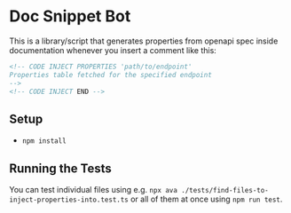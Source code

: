 # Doc Snippet Bot

This is a library/script that generates properties from openapi spec inside documentation
whenever you insert a comment like this:

```md
<!-- CODE INJECT PROPERTIES 'path/to/endpoint'
Properties table fetched for the specified endpoint
-->
<!-- CODE INJECT END -->
```

## Setup

- `npm install`

## Running the Tests

You can test individual files
using e.g. `npx ava ./tests/find-files-to-inject-properties-into.test.ts` or all of them at once using `npm run test`.
